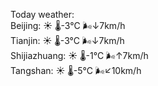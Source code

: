 Today weather:  
Beijing: ☀️   🌡️-3°C 🌬️↓7km/h  
Tianjin: ☀️   🌡️-3°C 🌬️↓7km/h  
Shijiazhuang: ☀️   🌡️-1°C 🌬️↑7km/h  
Tangshan: ☀️   🌡️-5°C 🌬️↙10km/h  
